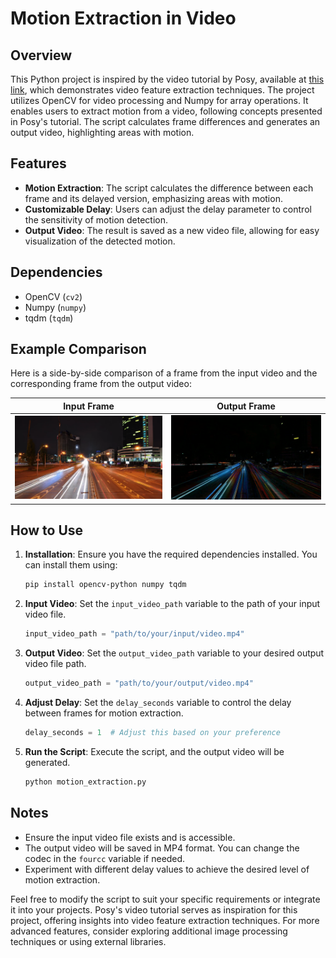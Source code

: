 # Motion Extraction in Video

## Overview

This Python project is inspired by the video tutorial by Posy, available at [this link](https://www.youtube.com/watch?v=NSS6yAMZF78&pp=ygUKdGltZWxhcHNlIA%3D%3D), which demonstrates video feature extraction techniques. The project utilizes OpenCV for video processing and Numpy for array operations. It enables users to extract motion from a video, following concepts presented in Posy's tutorial. The script calculates frame differences and generates an output video, highlighting areas with motion.

## Features

- **Motion Extraction**: The script calculates the difference between each frame and its delayed version, emphasizing areas with motion.
- **Customizable Delay**: Users can adjust the delay parameter to control the sensitivity of motion detection.
- **Output Video**: The result is saved as a new video file, allowing for easy visualization of the detected motion.

## Dependencies

- OpenCV (`cv2`)
- Numpy (`numpy`)
- tqdm (`tqdm`)

## Example Comparison

Here is a side-by-side comparison of a frame from the input video and the corresponding frame from the output video:

| Input Frame                                     | Output Frame                                     |
| ----------------------------------------------- | ------------------------------------------------- |
| ![Input Frame](https://github.com/mochiron-desu/VideoMotionExtractor/blob/main/examples/input1.png?raw=true) | ![Output Frame](https://github.com/mochiron-desu/VideoMotionExtractor/blob/main/examples/output1.png?raw=true) |

## How to Use

1. **Installation**: Ensure you have the required dependencies installed. You can install them using:

    ```bash
    pip install opencv-python numpy tqdm
    ```

2. **Input Video**: Set the `input_video_path` variable to the path of your input video file.

    ```python
    input_video_path = "path/to/your/input/video.mp4"
    ```

3. **Output Video**: Set the `output_video_path` variable to your desired output video file path.

    ```python
    output_video_path = "path/to/your/output/video.mp4"
    ```

4. **Adjust Delay**: Set the `delay_seconds` variable to control the delay between frames for motion extraction.

    ```python
    delay_seconds = 1  # Adjust this based on your preference
    ```

5. **Run the Script**: Execute the script, and the output video will be generated.

    ```bash
    python motion_extraction.py
    ```

## Notes

- Ensure the input video file exists and is accessible.
- The output video will be saved in MP4 format. You can change the codec in the `fourcc` variable if needed.
- Experiment with different delay values to achieve the desired level of motion extraction.

Feel free to modify the script to suit your specific requirements or integrate it into your projects. Posy's video tutorial serves as inspiration for this project, offering insights into video feature extraction techniques. For more advanced features, consider exploring additional image processing techniques or using external libraries.